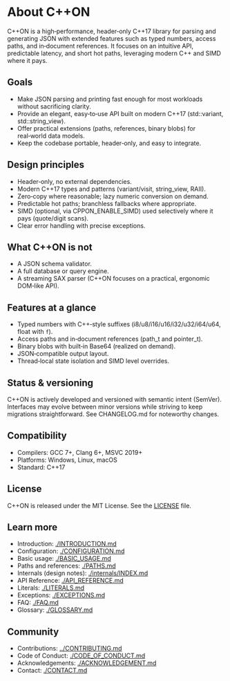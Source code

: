 # About C++ON

C++ON is a high‑performance, header‑only C++17 library for parsing and generating JSON with extended features such as typed numbers, access paths, and in‑document references. It focuses on an intuitive API, predictable latency, and short hot paths, leveraging modern C++ and SIMD where it pays.

## Goals

- Make JSON parsing and printing fast enough for most workloads without sacrificing clarity.
- Provide an elegant, easy‑to‑use API built on modern C++17 (std::variant, std::string_view).
- Offer practical extensions (paths, references, binary blobs) for real‑world data models.
- Keep the codebase portable, header‑only, and easy to integrate.

## Design principles

- Header‑only, no external dependencies.
- Modern C++17 types and patterns (variant/visit, string_view, RAII).
- Zero‑copy where reasonable; lazy numeric conversion on demand.
- Predictable hot paths; branchless fallbacks where appropriate.
- SIMD (optional, via CPPON_ENABLE_SIMD) used selectively where it pays (quote/digit scans).
- Clear error handling with precise exceptions.

## What C++ON is not

- A JSON schema validator.
- A full database or query engine.
- A streaming SAX parser (C++ON focuses on a practical, ergonomic DOM‑like API).

## Features at a glance

- Typed numbers with C++‑style suffixes (i8/u8/i16/u16/i32/u32/i64/u64, float with `f`).
- Access paths and in‑document references (path_t and pointer_t).
- Binary blobs with built‑in Base64 (realized on demand).
- JSON‑compatible output layout.
- Thread‑local state isolation and SIMD level overrides.

## Status & versioning

C++ON is actively developed and versioned with semantic intent (SemVer). Interfaces may evolve between minor versions while striving to keep migrations straightforward. See CHANGELOG.md for noteworthy changes.

## Compatibility

- Compilers: GCC 7+, Clang 6+, MSVC 2019+
- Platforms: Windows, Linux, macOS
- Standard: C++17

## License

C++ON is released under the MIT License. See the [LICENSE](../LICENSE) file.

## Learn more

- Introduction: [./INTRODUCTION.md](./INTRODUCTION.md)
- Configuration: [./CONFIGURATION.md](./CONFIGURATION.md)
- Basic usage: [./BASIC_USAGE.md](./BASIC_USAGE.md)
- Paths and references: [./PATHS.md](./PATHS.md)
- Internals (design notes): [./internals/INDEX.md](./internals/INDEX.md)
- API Reference: [./API_REFERENCE.md](./API_REFERENCE.md)
- Literals: [./LITERALS.md](./LITERALS.md)
- Exceptions: [./EXCEPTIONS.md](./EXCEPTIONS.md)
- FAQ: [./FAQ.md](./FAQ.md)
- Glossary: [./GLOSSARY.md](./GLOSSARY.md)

## Community

- Contributions: [../CONTRIBUTING.md](../CONTRIBUTING.md)
- Code of Conduct: [./CODE_OF_CONDUCT.md](./CODE_OF_CONDUCT.md)
- Acknowledgements: [./ACKNOWLEDGEMENT.md](./ACKNOWLEDGEMENT.md)
- Contact: [./CONTACT.md](./CONTACT.md)